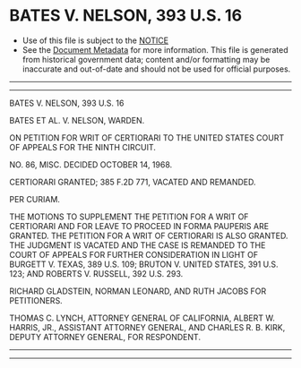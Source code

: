 ---
---

# BATES V. NELSON, 393 U.S. 16

* Use of this file is subject to the [NOTICE](https://github.com/publicdocs/notice/blob/master/NOTICE)
* See the [Document Metadata](../../../) for more information.
  This file is generated from historical government data; content and/or formatting may be inaccurate and out-of-date and should not be used for official purposes.

----------
----------

BATES V. NELSON, 393 U.S. 16

BATES ET AL. V. NELSON, WARDEN.

ON PETITION FOR WRIT OF CERTIORARI TO THE UNITED STATES COURT OF APPEALS FOR THE NINTH CIRCUIT.

NO. 86, MISC.  DECIDED OCTOBER 14, 1968.

CERTIORARI GRANTED; 385 F.2D 771, VACATED AND REMANDED.

PER CURIAM.

THE MOTIONS TO SUPPLEMENT THE PETITION FOR A WRIT OF CERTIORARI AND FOR LEAVE TO PROCEED IN FORMA PAUPERIS ARE GRANTED.  THE PETITION FOR A WRIT OF CERTIORARI IS ALSO GRANTED.  THE JUDGMENT IS VACATED AND THE CASE IS REMANDED TO THE COURT OF APPEALS FOR FURTHER CONSIDERATION IN LIGHT OF BURGETT V. TEXAS, 389 U.S. 109; BRUTON V. UNITED STATES, 391 U.S. 123; AND ROBERTS V. RUSSELL, 392 U.S. 293.

RICHARD GLADSTEIN, NORMAN LEONARD, AND RUTH JACOBS FOR PETITIONERS.

THOMAS C. LYNCH, ATTORNEY GENERAL OF CALIFORNIA, ALBERT W. HARRIS, JR., ASSISTANT ATTORNEY GENERAL, AND CHARLES R. B. KIRK, DEPUTY ATTORNEY GENERAL, FOR RESPONDENT.


----------
----------

